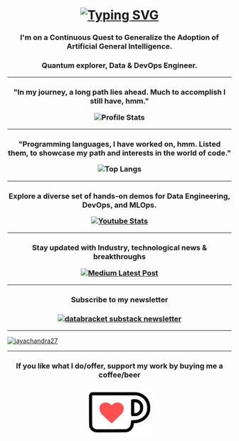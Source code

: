 <h1 align="center"><a href="https://git.io/typing-svg"><img src="https://readme-typing-svg.demolab.com?font=Fira+Code&pause=1000&color=99F737&width=435&lines=Hi%F0%9F%91%8B%2C+I+am+Jay+Reddy" alt="Typing SVG" /></a></h1>

<h3 align="center">I'm on a Continuous Quest to Generalize the Adoption of Artificial General Intelligence.</h3> 
<h3 align="center">Quantum explorer, Data & DevOps Engineer.</h3>

--------------------------------------------------------------------------------------------------------------------------------------------------------------
<h3 align="center"><p>"In my journey, a long path lies ahead. Much to accomplish I still have, hmm."</p><img src="https://github-readme-stats.vercel.app/api?username=jayachandra27" alt="Profile Stats" /></h3>

--------------------------------------------------------------------------------------------------------------------------------------------------------------
<h3 align="center"><p>"Programming languages, I have worked on, hmm. Listed them, to showcase my path and interests in the world of code."<p/><img src="https://github-readme-stats.vercel.app/api/top-langs/?username=jayachandra27" alt="Top Langs" /></h3>

--------------------------------------------------------------------------------------------------------------------------------------------------------------
<h3 align="center"><p>Explore a diverse set of hands-on demos for Data Engineering, DevOps, and MLOps.</p><a href="https://www.youtube.com/channel/UC1otT3oYubDHeGsjix9LVCA"><img src="https://youtube-stats-card.vercel.app/api?channelid=UC1otT3oYubDHeGsjix9LVCA" alt="Youtube Stats" /></a></h3>

--------------------------------------------------------------------------------------------------------------------------------------------------------------
<h3 align="center"><p>Stay updated with Industry, technological news & breakthroughs <br /></p><a href="https://medium.com/@jay-reddy"><img src="https://github-readme-medium.vercel.app/?username=jay-reddy" alt="Medium Latest Post" /></a></h3>

--------------------------------------------------------------------------------------------------------------------------------------------------------------
<h3 align="center"><p>Subscribe to my newsletter</p></h3>
<h3 align="center"> <a href="https://databracket.substack.com/"><img src="https://substack.com/img/substack.png" alt="databracket substack newsletter" width="200" height="200"/></a></h3>

--------------------------------------------------------------------------------------------------------------------------------------------------------------
<p align="left"> <a href="https://github.com/ryo-ma/github-profile-trophy"><img src="https://github-profile-trophy.vercel.app/?username=jayachandra27&column=-1&theme=tokyonight&no-frame=true&margin-w=10&margin-h=10" alt="jayachandra27" /></a> </p>

--------------------------------------------------------------------------------------------------------------------------------------------------------------
<h3 align="center"><p> If you like what I do/offer, support my work by buying me a coffee/beer</p></h3>
<h3 align="center"><a href="https://ko-fi.com/databracket" target="_blank"><img src="kofi.png" alt="Buy Me A Coffee" width="150" ></a></h3>


